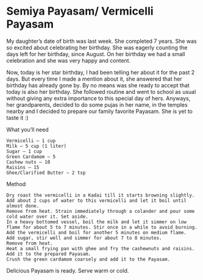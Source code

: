 #  Semiya Payasam/ Vermicelli Payasam



My daughter’s date of birth was last week. She completed 7 years. She was so excited about celebrating her birthday. She was eagerly counting the days left for her birthday, since August. On her birthday we had a small celebration and she was very happy and content.

Now, today is her star birthday, I had been telling her about it for the past 2 days. But every time I made a mention about it, she answered that her birthday has already gone by. By no means was she ready to accept that today is also her birthday.  She followed routine and went to school as usual without giving any extra importance to this special day of hers. Anyways, her grandparents, decided to do some pujas in her name, in the temples nearby and I decided to prepare our family favorite Payasam. She is yet to taste it :)



What you’ll need

    Vermicelli – 1 cup
    Milk – 5 cup (1 liter)
    Sugar – 1 cup
    Green Cardamom – 5
    Cashew nuts – 10
    Raisins – 15
    Ghee/Clarified Butter – 2 tsp


Method

    Dry roast the vermicelli in a Kadai till it starts browning slightly.
    Add about 2 cups of water to this vermicelli and let it boil until almost done.
    Remove from heat. Strain immediately through a colander and pour some cold water over it. Set aside.
    In a heavy bottomed vessel, boil the milk and let it simmer on low flame for about 5 to 7 minutes. Stir once in a while to avoid burning.
    Add the vermicelli and boil for another 5 minutes on medium flame.
    Add sugar, stir well and simmer for about 7 to 8 minutes.
    Remove from heat.
    Heat a small frying pan with ghee and fry the cashewnuts and raisins. Add it to the prepared Payasam.
    Crush the green cardamom coarsely and add it to the Payasam.





Delicious Payasam is ready. Serve warm or cold.